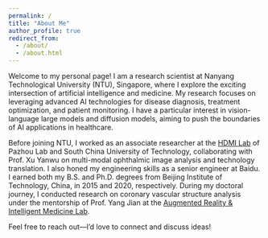 ```yaml
---
permalink: /
title: "About Me"
author_profile: true
redirect_from: 
  - /about/
  - /about.html
---
```


Welcome to my personal page! I am a research scientist at Nanyang Technological University (NTU), Singapore, where I explore the exciting intersection of artificial intelligence and medicine. My research focuses on leveraging advanced AI technologies for disease diagnosis, treatment optimization, and patient monitoring. I have a particular interest in vision-language large models and diffusion models, aiming to push the boundaries of AI applications in healthcare.

Before joining NTU, I worked as an associate researcher at the [HDMI Lab](http://hdmilab.cn/) of Pazhou Lab and South China University of Technology, collaborating with Prof. Xu Yanwu on multi-modal ophthalmic image analysis and technology translation. I also honed my engineering skills as a senior engineer at Baidu. I earned both my B.S. and Ph.D. degrees from Beijing Institute of Technology, China, in 2015 and 2020, respectively. During my doctoral journey, I conducted research on coronary vascular structure analysis under the mentorship of Prof. Yang Jian at the [Augmented Reality & Intelligent Medicine Lab](https://www.inavilab.com/index).

Feel free to reach out—I’d love to connect and discuss ideas!

